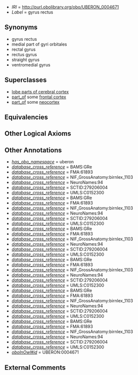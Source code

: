  * *IRI* = http://purl.obolibrary.org/obo/UBERON_0004671
 * *Label* = gyrus rectus

## Synonyms

 * gyrus rectus
 * medial part of gyri orbitales
 * rectal gyrus
 * rectus gyrus
 * straight gyrus
 * ventromedial gyrus

## Superclasses

 * [lobe parts of cerebral cortex](../../UBERON/22/UBERON_0003022.md)
 * [part_of](../../BFO/50/BFO_0000050.md) some [frontal cortex](../../UBERON/70/UBERON_0001870.md)
 * [part_of](../../BFO/50/BFO_0000050.md) some [neocortex](../../UBERON/50/UBERON_0001950.md)

## Equivalencies


## Other Logical Axioms


## Other Annotations

 * *[has_obo_namespace](../../ce/oboInOwl#hasOBONamespace.md)* = uberon
 * *[database_cross_reference](../../ef/oboInOwl#hasDbXref.md)* = BAMS:GRe
 * *[database_cross_reference](../../ef/oboInOwl#hasDbXref.md)* = FMA:61893
 * *[database_cross_reference](../../ef/oboInOwl#hasDbXref.md)* = NIF_GrossAnatomy:birnlex_1103
 * *[database_cross_reference](../../ef/oboInOwl#hasDbXref.md)* = NeuroNames:94
 * *[database_cross_reference](../../ef/oboInOwl#hasDbXref.md)* = SCTID:279206004
 * *[database_cross_reference](../../ef/oboInOwl#hasDbXref.md)* = UMLS:C0152300
 * *[database_cross_reference](../../ef/oboInOwl#hasDbXref.md)* = BAMS:GRe
 * *[database_cross_reference](../../ef/oboInOwl#hasDbXref.md)* = FMA:61893
 * *[database_cross_reference](../../ef/oboInOwl#hasDbXref.md)* = NIF_GrossAnatomy:birnlex_1103
 * *[database_cross_reference](../../ef/oboInOwl#hasDbXref.md)* = NeuroNames:94
 * *[database_cross_reference](../../ef/oboInOwl#hasDbXref.md)* = SCTID:279206004
 * *[database_cross_reference](../../ef/oboInOwl#hasDbXref.md)* = UMLS:C0152300
 * *[database_cross_reference](../../ef/oboInOwl#hasDbXref.md)* = BAMS:GRe
 * *[database_cross_reference](../../ef/oboInOwl#hasDbXref.md)* = FMA:61893
 * *[database_cross_reference](../../ef/oboInOwl#hasDbXref.md)* = NIF_GrossAnatomy:birnlex_1103
 * *[database_cross_reference](../../ef/oboInOwl#hasDbXref.md)* = NeuroNames:94
 * *[database_cross_reference](../../ef/oboInOwl#hasDbXref.md)* = SCTID:279206004
 * *[database_cross_reference](../../ef/oboInOwl#hasDbXref.md)* = UMLS:C0152300
 * *[database_cross_reference](../../ef/oboInOwl#hasDbXref.md)* = BAMS:GRe
 * *[database_cross_reference](../../ef/oboInOwl#hasDbXref.md)* = FMA:61893
 * *[database_cross_reference](../../ef/oboInOwl#hasDbXref.md)* = NIF_GrossAnatomy:birnlex_1103
 * *[database_cross_reference](../../ef/oboInOwl#hasDbXref.md)* = NeuroNames:94
 * *[database_cross_reference](../../ef/oboInOwl#hasDbXref.md)* = SCTID:279206004
 * *[database_cross_reference](../../ef/oboInOwl#hasDbXref.md)* = UMLS:C0152300
 * *[database_cross_reference](../../ef/oboInOwl#hasDbXref.md)* = BAMS:GRe
 * *[database_cross_reference](../../ef/oboInOwl#hasDbXref.md)* = FMA:61893
 * *[database_cross_reference](../../ef/oboInOwl#hasDbXref.md)* = NIF_GrossAnatomy:birnlex_1103
 * *[database_cross_reference](../../ef/oboInOwl#hasDbXref.md)* = NeuroNames:94
 * *[database_cross_reference](../../ef/oboInOwl#hasDbXref.md)* = SCTID:279206004
 * *[database_cross_reference](../../ef/oboInOwl#hasDbXref.md)* = UMLS:C0152300
 * *[database_cross_reference](../../ef/oboInOwl#hasDbXref.md)* = BAMS:GRe
 * *[database_cross_reference](../../ef/oboInOwl#hasDbXref.md)* = FMA:61893
 * *[database_cross_reference](../../ef/oboInOwl#hasDbXref.md)* = NIF_GrossAnatomy:birnlex_1103
 * *[database_cross_reference](../../ef/oboInOwl#hasDbXref.md)* = NeuroNames:94
 * *[database_cross_reference](../../ef/oboInOwl#hasDbXref.md)* = SCTID:279206004
 * *[database_cross_reference](../../ef/oboInOwl#hasDbXref.md)* = UMLS:C0152300
 * *[oboInOwl#id](../../id/oboInOwl#id.md)* = UBERON:0004671

## External Comments

